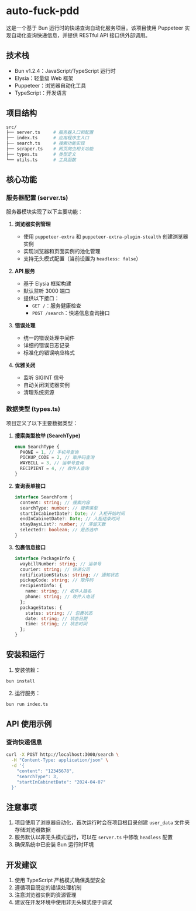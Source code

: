 # auto-fuck-pdd

这是一个基于 Bun 运行时的快递查询自动化服务项目。该项目使用 Puppeteer 实现自动化查询快递信息，并提供 RESTful API 接口供外部调用。

## 技术栈

- Bun v1.2.4：JavaScript/TypeScript 运行时
- Elysia：轻量级 Web 框架
- Puppeteer：浏览器自动化工具
- TypeScript：开发语言

## 项目结构

```bash
src/
├── server.ts     # 服务器入口和配置
├── index.ts      # 应用程序主入口
├── search.ts     # 搜索功能实现
├── scraper.ts    # 网页爬虫相关功能
├── types.ts      # 类型定义
└── utils.ts      # 工具函数
```

## 核心功能

### 服务器配置 (server.ts)

服务器模块实现了以下主要功能：

1. **浏览器实例管理**

   - 使用 `puppeteer-extra` 和 `puppeteer-extra-plugin-stealth` 创建浏览器实例
   - 实现浏览器和页面实例的池化管理
   - 支持无头模式配置（当前设置为 `headless: false`）

2. **API 服务**

   - 基于 Elysia 框架构建
   - 默认监听 3000 端口
   - 提供以下接口：
     - `GET /`：服务健康检查
     - `POST /search`：快递信息查询接口

3. **错误处理**

   - 统一的错误处理中间件
   - 详细的错误日志记录
   - 标准化的错误响应格式

4. **优雅关闭**
   - 监听 SIGINT 信号
   - 自动关闭浏览器实例
   - 清理系统资源

### 数据类型 (types.ts)

项目定义了以下主要数据类型：

1. **搜索类型枚举 (SearchType)**

   ```typescript
   enum SearchType {
     PHONE = 1, // 手机号查询
     PICKUP_CODE = 2, // 取件码查询
     WAYBILL = 3, // 运单号查询
     RECIPIENT = 4, // 收件人查询
   }
   ```

2. **查询表单接口**

   ```typescript
   interface SearchForm {
     content: string; // 搜索内容
     searchType: number; // 搜索类型
     startInCabinetDate?: Date; // 入柜开始时间
     endInCabinetDate?: Date; // 入柜结束时间
     stayDaysList?: number; // 滞留天数
     selected?: boolean; // 是否选中
   }
   ```

3. **包裹信息接口**

   ```typescript
   interface PackageInfo {
     waybillNumber: string; // 运单号
     courier: string; // 快递公司
     notificationStatus: string; // 通知状态
     pickupCode: string; // 取件码
     recipientInfo: {
       name: string; // 收件人姓名
       phone: string; // 收件人电话
     };
     packageStatus: {
       status: string; // 包裹状态
       date: string; // 状态日期
       time: string; // 状态时间
     };
   }
   ```

## 安装和运行

1. 安装依赖：

```bash
bun install
```

2. 运行服务：

```bash
bun run index.ts
```

## API 使用示例

### 查询快递信息

```bash
curl -X POST http://localhost:3000/search \
  -H "Content-Type: application/json" \
  -d '{
    "content": "12345678",
    "searchType": 3,
    "startInCabinetDate": "2024-04-07"
  }'
```

## 注意事项

1. 项目使用了浏览器自动化，首次运行时会在项目根目录创建 `user_data` 文件夹存储浏览器数据
2. 服务默认以非无头模式运行，可以在 `server.ts` 中修改 `headless` 配置
3. 确保系统中已安装 Bun 运行时环境

## 开发建议

1. 使用 TypeScript 严格模式确保类型安全
2. 遵循项目既定的错误处理机制
3. 注意浏览器实例的资源管理
4. 建议在开发环境中使用非无头模式便于调试

